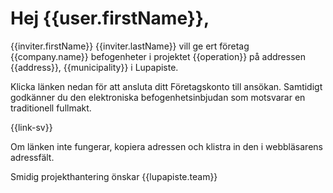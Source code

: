 # Hej {{user.firstName}},

{{inviter.firstName}} {{inviter.lastName}} vill ge ert f&ouml;retag {{company.name}} befogenheter i projektet {{operation}} p&aring; addressen {{address}}, {{municipality}} i Lupapiste.

Klicka l&auml;nken nedan f&ouml;r att ansluta ditt F&ouml;retagskonto till ans&ouml;kan. Samtidigt godk&auml;nner du den elektroniska befogenhetsinbjudan som motsvarar en traditionell fullmakt.

{{link-sv}}

Om l&auml;nken inte fungerar, kopiera adressen och klistra in den i webbl&auml;sarens adressf&auml;lt.          

Smidig projekthantering &ouml;nskar
{{lupapiste.team}}